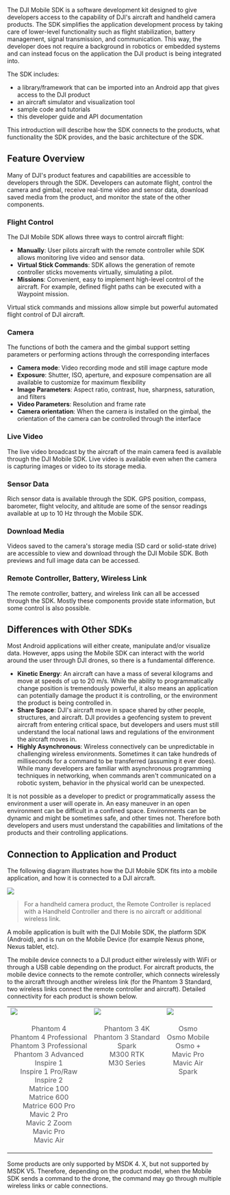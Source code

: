 The DJI Mobile SDK is a software development kit designed to give developers access to the capability of DJI's aircraft and handheld camera products. The SDK simplifies the application development process by taking care of lower-level functionality such as flight stabilization, battery management, signal transmission, and communication. This way, the developer does not require a background in robotics or embedded systems and can instead focus on the application the DJI product is being integrated into.

The SDK includes:

* a library/framework that can be imported into an Android app that gives access to the DJI product
* an aircraft simulator and visualization tool
* sample code and tutorials
* this developer guide and API documentation

This introduction will describe how the SDK connects to the products, what functionality the SDK provides, and the basic architecture of the SDK.

## Feature Overview

Many of DJI's product features and capabilities are accessible to developers through the SDK. Developers can automate flight, control the camera and gimbal, receive real-time video and sensor data, download saved media from the product, and monitor the state of the other components.

### Flight Control

The DJI Mobile SDK allows three ways to control aircraft flight:

* **Manually**: User pilots aircraft with the remote controller while SDK allows monitoring live video and sensor data. 
* **Virtual Stick Commands**: SDK allows the generation of remote controller sticks movements virtually, simulating a pilot.
* **Missions**: Convenient, easy to implement high-level control of the aircraft. For example, defined flight paths can be executed with a Waypoint mission.

Virtual stick commands and missions allow simple but powerful automated flight control of DJI aircraft. 

### Camera

The functions of both the camera and the gimbal support setting parameters or performing actions through the corresponding interfaces

* **Camera mode**: Video recording mode and still image capture mode
* **Exposure**: Shutter, ISO, aperture, and exposure compensation are all available to customize for maximum flexibility
* **Image Parameters**: Aspect ratio, contrast, hue, sharpness, saturation, and filters
* **Video Parameters**: Resolution and frame rate
* **Camera orientation**: When the camera is installed on the gimbal, the orientation of the camera can be controlled through the interface

### Live Video

The live video broadcast by the aircraft of the main camera feed is available through the DJI Mobile SDK. Live video is available even when the camera is capturing images or video to its storage media.


### Sensor Data

Rich sensor data is available through the SDK. GPS position, compass, barometer, flight velocity, and altitude are some of the sensor readings available at up to 10 Hz through the Mobile SDK. 

### Download Media

Videos saved to the camera's storage media (SD card or solid-state drive) are accessible to view and download through the DJI Mobile SDK. Both previews and full image data can be accessed.

### Remote Controller, Battery, Wireless Link

The remote controller, battery, and wireless link can all be accessed through the SDK. Mostly these components provide state information, but some control is also possible.

## Differences with Other SDKs

Most Android applications will either create, manipulate and/or visualize data. However, apps using the Mobile SDK can interact with the world around the user through DJI drones, so there is a fundamental difference.

* **Kinetic Energy**: An aircraft can have a mass of several kilograms and move at speeds of up to 20 m/s. While the ability to programmatically change position is tremendously powerful, it also means an application can potentially damage the product it is controlling, or the environment the product is being controlled in.
* **Share Space**: DJI's aircraft move in space shared by other people, structures, and aircraft. DJI provides a geofencing system to prevent aircraft from entering critical space, but developers and users must still understand the local national laws and regulations of the environment the aircraft moves in.
* **Highly Asynchronous**:  Wireless connectively can be unpredictable in challenging wireless environments. Sometimes it can take hundreds of milliseconds for a command to be transferred (assuming it ever does). While many developers are familiar with asynchronous programming techniques in networking, when commands aren't communicated on a robotic system, behavior in the physical world can be unexpected.

It is not possible as a developer to predict or programmatically assess the environment a user will operate in. An easy maneuver in an open environment can be difficult in a confined space. Environments can be dynamic and might be sometimes safe, and other times not. Therefore both developers and users must understand the capabilities and limitations of the products and their controlling applications.

## Connection to Application and Product

The following diagram illustrates how the DJI Mobile SDK fits into a mobile application, and how it is connected to a DJI aircraft. 

 <html><img src="https://terra-1-g.djicdn.com/84f990b0bbd145e6a3930de0c55d3b2b/admin/doc/41026e9c-c357-4e41-8847-dddf4af89904.png"></html>

>
>For a handheld camera product, the Remote Controller is replaced with a Handheld Controller and there is no aircraft or additional wireless link.
>

A mobile application is built with the DJI Mobile SDK, the platform SDK (Android), and is run on the Mobile Device (for example Nexus phone, Nexus tablet, etc).

The mobile device connects to a DJI product either wirelessly with WiFi or through a USB cable depending on the product. For aircraft products, the mobile device connects to the remote controller, which connects wirelessly to the aircraft through another wireless link (for the Phantom 3 Standard, two wireless links connect the remote controller and aircraft). Detailed connectivity for each product is shown below.

<html>
<table class="table-pictures">
  <tr>
    <td><img src="https://terra-1-g.djicdn.com/84f990b0bbd145e6a3930de0c55d3b2b/admin/doc/e2839ba4-b9b8-4c18-9ce2-f42d8d380be9.png"></td>
    <td><img src="https://terra-1-g.djicdn.com/84f990b0bbd145e6a3930de0c55d3b2b/admin/doc/ba792577-028a-46b1-8f63-7047c89f73c3.png"></td>
        <td><img src="https://terra-1-g.djicdn.com/84f990b0bbd145e6a3930de0c55d3b2b/admin/doc/bd17125c-109d-42b1-a4e7-f78b29e2cb55.png"></td>
  </tr>
  <tr valign="top">
    <td><font color="#52545A" align="center"><p>Phantom 4 <br/>Phantom 4 Professional <br/> Phantom 3 Professional <br/> Phantom 3 Advanced <br/> Inspire 1 <br/> Inspire 1 Pro/Raw <br/> Inspire 2 <br/> Matrice 100 <br/> Matrice 600 <br/> Matrice 600 Pro <br/> Mavic 2 Pro <br/> Mavic 2 Zoom <br/> Mavic Pro <br/> Mavic Air</p></font></td>
    <td><font color="#52545A" align="center"><p>Phantom 3 4K <br/> Phantom 3 Standard <br/>Spark<br/>M300 RTK<br/>M30 Series</p></font></td>
    <td><font color="#52545A" align="center"><p>Osmo <br/>Osmo Mobile<br/>Osmo +<br/>Mavic Pro<br/>Mavic Air<br/>Spark</p></font></td>
  </tr>
</table>
</html>

Some products are only supported by MSDK 4. X, but not supported by MSDK V5. Therefore, depending on the product model, when the Mobile SDK sends a command to the drone, the command may go through multiple wireless links or cable connections.
